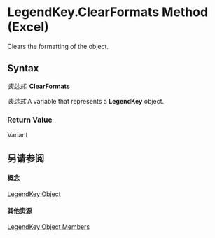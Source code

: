 
# LegendKey.ClearFormats Method (Excel)

Clears the formatting of the object.


## Syntax

 _表达式_. **ClearFormats**

 _表达式_ A variable that represents a **LegendKey** object.


### Return Value

Variant


## 另请参阅


#### 概念


[LegendKey Object](2d806a8f-2fed-e6f6-bb76-7339fa692cbb.md)
#### 其他资源


[LegendKey Object Members](http://msdn.microsoft.com/library/c6d7e301-0487-7b7a-047c-1faa88694971%28Office.15%29.aspx)